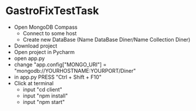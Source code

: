 # GastroFixTestTask
* Open MongoDB Compass
  * Сonnect to some host
  * Create new DataBase (Name DataBase Diner/Name Collection Diner)
* Download project
* Open project in Pycharm
* open app.py
* change "app.config["MONGO_URI"] =  "mongodb://YOURHOSTNAME:YOURPORT/Diner"
* in app.py PRESS "Ctrl + Shift + F10"
* Click at terminal
  * input "cd client"
  * input "npm install"
  * input "npm start"

